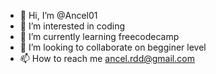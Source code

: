 - 👋 Hi, I’m @Ancel01
- 👀 I’m interested in coding
- 🌱 I’m currently learning freecodecamp
- 💞️ I’m looking to collaborate on begginer level
- 📫 How to reach me ancel.rdd@gmail.com

<!---
Ancel01/Ancel01 is a ✨ special ✨ repository because its `README.md` (this file) appears on your GitHub profile.
You can click the Preview link to take a look at your changes.
--->
